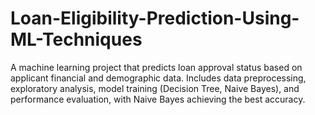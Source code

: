 # Loan-Eligibility-Prediction-Using-ML-Techniques
A machine learning project that predicts loan approval status based on applicant financial and demographic data. Includes data preprocessing, exploratory analysis, model training (Decision Tree, Naive Bayes), and performance evaluation, with Naive Bayes achieving the best accuracy.
